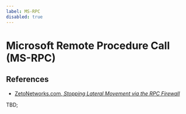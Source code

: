 ```yaml
---
label: MS-RPC
disabled: true
---
```


# Microsoft Remote Procedure Call (MS-RPC)

## References

* [ZetoNetworks.com, _Stopping Lateral Movement via the RPC Firewall_](https://zeronetworks.com/blog/stopping-lateral-movement-via-the-rpc-firewall)

TBD;
